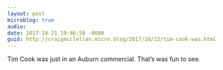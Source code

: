 ```yaml
---
layout: post
microblog: true
audio: 
date: 2017-10-21 19:46:58 -0600
guid: http://craigmcclellan.micro.blog/2017/10/22/tim-cook-was.html
---
```

Tim Cook was just in an Auburn commercial. That’s was fun to see.
